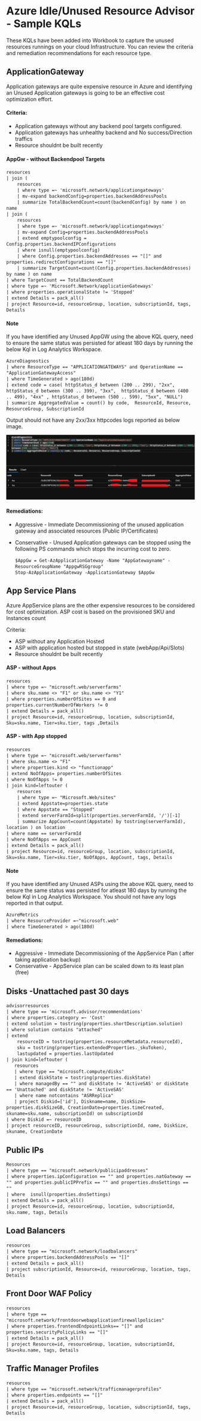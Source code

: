 # Azure Idle/Unused Resource Advisor - Sample KQLs

These KQLs have been added into Workbook to capture the unused resources runnings on your cloud Infrastructure. You can review the criteria and remediation recommendations for each resource type.


##  ApplicationGateway

Application gateways are quite expensive resource in Azure and identifying an Unused Application gateways is going to be an effective cost optimization effort.

####  Criteria:
*  Application gateways without any backend pool targets configured.
*  Application gateways has unhealthy backend and No success/Direction traffics
*  Resource shouldnt be built recently 


#### AppGw - without Backendpool Targets
```
resources
| join (
    resources
    | where type =~ 'microsoft.network/applicationgateways'
    | mv-expand backendConfig=properties.backendAddressPools
    | summarize TotalBackendCount=count(backendConfig) by name ) on name
| join (
    resources
    | where type =~ 'microsoft.network/applicationgateways'
    | mv-expand Config=properties.backendAddressPools
    | extend emptypoolconfig = Config.properties.backendIPConfigurations
    | where isnull(emptypoolconfig)
    | where Config.properties.backendAddresses == "[]" and properties.redirectConfigurations == "[]"
    | summarize TargetCount=count(Config.properties.backendAddresses) by name ) on name
| where TargetCount == TotalBackendCount
| where type =~ 'Microsoft.Network/applicationGateways'
| where properties.operationalState != 'Stopped'
| extend Details = pack_all()
| project Resource=id, resourceGroup, location, subscriptionId, tags, Details

```

#### Note
If you have identified any Unused AppGW using the above KQL query, need to ensure the same status was persisted for atleast 180 days by running the below Kql in Log Analytics Workspace. 

```
AzureDiagnostics
| where ResourceType == "APPLICATIONGATEWAYS" and OperationName == "ApplicationGatewayAccess"
| where TimeGenerated > ago(180d)
| extend code = case( httpStatus_d between (200 .. 299), "2xx", httpStatus_d between (300 .. 399), "3xx",  httpStatus_d between (400 .. 499), "4xx" , httpStatus_d between (500 .. 599), "5xx", "NULL")
| summarize AggregatedValue = count() by code,  ResourceId, Resource, ResourceGroup, SubscriptionId 

```
Output should not have any 2xx/3xx httpcodes logs reported as below image.

![image](https://github.com/azure-scavengers/Azure-Unused-Orphan-CostOptimization/blob/ce8541b3cef3605511cf8cf6b2c79894c7611684/Docs/AppGwStatus.png)

#### Remediations:

*  Aggressive -  Immediate Decommissioning of the unused application gateway and associated resources (Public IP/Certificates)
*  Conservative - Unused Application gateways can be stopped using the following PS commands which stops the incurring cost to zero.
   
   ```
   $AppGw = Get-AzApplicationGateway -Name "AppGatewayname" -ResourceGroupName "AppgwRSGgroup"
   Stop-AzApplicationGateway -ApplicationGateway $AppGw
   ```

## App Service Plans

Azure AppService plans are the other expensive resources to be considered for cost optimization. ASP cost is based on the provisioned SKU and Instances count

Criteria:

*  ASP without any Application Hosted 
*  ASP with application hosted but stopped in state (webApp/Api/Slots)
*  Resource shouldnt be built recently 

#### ASP - without Apps

```
resources
| where type =~ "microsoft.web/serverfarms"
| where sku.name <> "F1" or sku.name <> "Y1"
| where properties.numberOfSites == 0 and properties.currentNumberOfWorkers != 0
| extend Details = pack_all()
| project Resource=id, resourceGroup, location, subscriptionId, Sku=sku.name, Tier=sku.tier, tags ,Details

```

####  ASP - with App stopped
```
resources
| where type =~ "microsoft.web/serverfarms"      
| where sku.name <> "F1"
| where properties.kind <> "functionapp" 
| extend NoOfApps= properties.numberOfSites
| where NoOfApps != 0
| join kind=leftouter ( 
    resources
    | where type =~ "Microsoft.Web/sites" 
    | extend Appstate=properties.state
    | where Appstate == "Stopped"  
    | extend serverFarmId=split(properties.serverFarmId, '/')[-1]   
    | summarize AppCount=count(Appstate) by tostring(serverFarmId), location ) on location        
| where name == serverFarmId
| where NoOfApps == AppCount
| extend Details = pack_all()
| project Resource=id, resourceGroup, location, subscriptionId, Sku=sku.name, Tier=sku.tier, NoOfApps, AppCount, tags, Details

```

#### Note
If you have identified any Unused ASPs using the above KQL query, need to ensure the same status was persisted for atleast 180 days by running the below Kql in Log Analytics Workspace. You should not have any logs reported in that output.

```
AzureMetrics
| where ResourceProvider =~"microsoft.web"
| where TimeGenerated > ago(180d)
```

#### Remediations:

*  Aggressive -  Immediate Decommissioning of the AppService Plan ( after taking application backup)
*  Conservative - AppService plan can be scaled down to its least plan (free)


## Disks -Unattached past 30 days

```
advisorresources
| where type == 'microsoft.advisor/recommendations'
| where properties.category =~ 'Cost'
| extend solution = tostring(properties.shortDescription.solution)
| where solution contains "attached"
| extend 
    resourceID = tostring(properties.resourceMetadata.resourceId),
    sku = tostring(properties.extendedProperties._skuToken),
    lastupdated = properties.lastUpdated
| join kind=leftouter (
   resources
   | where type == "microsoft.compute/disks"  
   | extend diskState = tostring(properties.diskState)
   | where managedBy == "" and diskState != 'ActiveSAS' or diskState == 'Unattached' and diskState != 'ActiveSAS'
   | where name notcontains "ASRReplica"
   | project Diskid=['id'], Diskname=name, DiskSize= properties.diskSizeGB, CreationDate=properties.timeCreated, skuname=sku.name, subscriptionId) on subscriptionId
| where Diskid =~ resourceID 
| project resourceID, resourceGroup, subscriptionId, name, DiskSize, skuname, CreationDate

```


## Public IPs
```
Resources
| where type == "microsoft.network/publicipaddresses"
| where properties.ipConfiguration == "" and properties.natGateway == "" and properties.publicIPPrefix == "" and properties.dnsSettings == ""
| where  isnull(properties.dnsSettings)
| extend Details = pack_all()
| project Resource=id, resourceGroup, location, subscriptionId, sku.name, tags, Details
```


## Load Balancers
```
resources
| where type == "microsoft.network/loadbalancers"
| where properties.backendAddressPools == "[]"
| extend Details = pack_all()
| project subscriptionId, Resource=id, resourceGroup, location, tags, Details
```


        
## Front Door WAF Policy
```
resources
| where type == "microsoft.network/frontdoorwebapplicationfirewallpolicies"
| where properties.frontendEndpointLinks== "[]" and properties.securityPolicyLinks == "[]"
| extend Details = pack_all()
| project Resource=id, resourceGroup, location, subscriptionId, Sku=sku.name, tags, Details
```
        
## Traffic Manager Profiles
```
resources
| where type == "microsoft.network/trafficmanagerprofiles"
| where properties.endpoints == "[]"
| extend Details = pack_all()
| project Resource=id, resourceGroup, location, subscriptionId, tags, Details
```
